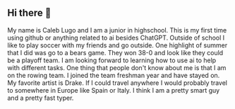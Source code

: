 ## Hi there 👋
My name is Caleb Lugo and I am a junior in highschool. This is my first time using github or anything related to ai besides ChatGPT. Outside of school I like to play soccer with my friends and go outside. One highlight of summer that I did was go to a bears game. They won 38-0 and look like they could be a playoff team. I am looking forward to learning how to use ai to help with different tasks. One thing that people don't know about me is that I am on the rowing team. I joined the team freshman year and have stayed on. My favorite artist is Drake. If I could travel anywhere I would probably travel to somewhere in Europe like Spain or Italy. I think I am a pretty smart guy and a pretty fast typer.
